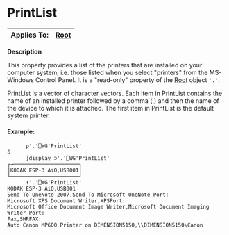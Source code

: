 




<h1 class="heading"><span class="name">PrintList</span></h1>

| Applies To: | [Root](./root.md) |
| --- | ---  |


**Description**


This property provides a list of the printers that are installed on your computer system, i.e. those listed when you select "printers" from the MS-Windows Control Panel. It is a "read-only" property of the [Root](./root.md) object `'.'`.


PrintList is a vector of character vectors. Each item in PrintList contains the name of an installed printer followed by a comma (,) and then the name of the device to which it is attached. The first item in PrintList is the default system printer.

#### Example:
```apl
      ⍴'.'⎕WG'PrintList'
6
      ]display ⊃'.'⎕WG'PrintList'
┌→─────────────────────┐
│KODAK ESP-3 AiO,USB001│
└──────────────────────┘
      ↑'.'⎕WG'PrintList'
KODAK ESP-3 AiO,USB001
Send To OneNote 2007,Send To Microsoft OneNote Port:
Microsoft XPS Document Writer,XPSPort:
Microsoft Office Document Image Writer,Microsoft Document Imaging Writer Port:
Fax,SHRFAX:                                               
Auto Canon MP600 Printer on DIMENSION5150,\\DIMENSION5150\Canon               

```



